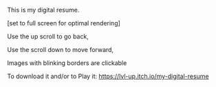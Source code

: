This is my digital resume.

[set to full screen for optimal rendering]

Use the up scroll to go back,

 Use the scroll down to move forward,

Images with blinking borders are clickable 
 
 
To download it and/or to Play it:
https://lvl-up.itch.io/my-digital-resume



